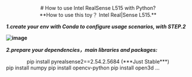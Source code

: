 <center># How to use Intel RealSense L515 with Python?</center>

<center>**How to use this toy？ Intel Real|Sense L515.**</center>

***1.create your env with Conda to configure usage scenarios, with STEP.2***

**![image](https://github.com/user-attachments/assets/6b6dd585-910e-4122-919f-ee0a4a27974a)**

***2.prepare your dependencies，main libraries and packages:***

<center>pip install pyrealsense2==2.54.2.5684 (***Just Stable***)</center>
pip install numpy
pip install opencv-python
pip install open3d
...

